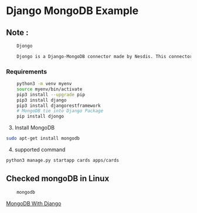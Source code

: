 # Django MongoDB Example
## Note : 
```bash
    Djongo

    Djongo is a Django-MongoDB connector made by Nesdis. This connector is very easy to use because it supports all django contrib libraries. Using Djongo, all we need to do is setting up and changing the models base import, no need to worry about changing serializers, views, and all other modules. To use Djongo, make sure you have Python 3.6 or higher and MongoDB 3.4 or higher installed (if we need to use nested queries, then we need MongoDB 3.6 or higher) and start to make our projects.
```
### Requirements
```bash
    python3 -m venv myenv
    source myenv/bin/activate
    pip3 install --upgrade pip
    pip3 install django
    pip3 install djangorestframework
    # MongoDB tie into Django Package
    pip install djongo
```
3. Install MongoDB
```bash
sudo apt-get install mongodb
```
4. supported command
```bash
python3 manage.py startapp cards apps/cards
```


## Checked mongoDB in Linux
```bash
    mongodb
```

[MongoDB With Django](https://pypi.org/project/djongo/)